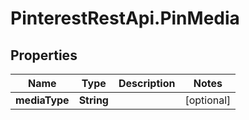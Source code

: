 # PinterestRestApi.PinMedia

## Properties

Name | Type | Description | Notes
------------ | ------------- | ------------- | -------------
**mediaType** | **String** |  | [optional] 


